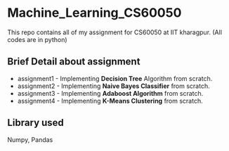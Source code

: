 # Machine_Learning_CS60050
This repo contains all of my assignment for CS60050 at IIT kharagpur. (All codes are in python)

## Brief Detail about assignment
  * assignment1 - Implementing **Decision Tree** Algorithm from scratch.
  * assignment2 - Implementing **Naive Bayes Classifier** from scratch.
  * assignment3 - Implementing **Adaboost Algorithm** from scratch.
  * assignment4 - Implementing **K-Means Clustering** from scratch.
  
## Library used
  Numpy, Pandas
